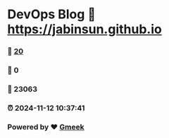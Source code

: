 # DevOps Blog :link: https://jabinsun.github.io 
### :page_facing_up: [20](https://jabinsun.github.io/tag.html) 
### :speech_balloon: 0 
### :hibiscus: 23063 
### :alarm_clock: 2024-11-12 10:37:41 
### Powered by :heart: [Gmeek](https://github.com/Meekdai/Gmeek)
